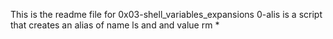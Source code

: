 This is the readme file for 0x03-shell_variables_expansions
0-alis is a script that creates an alias of name ls and and value rm *
